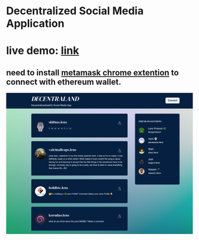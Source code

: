 # Decentralized Social Media Application

# live demo: [link](https://d-social-usupal.vercel.app/)
## need to install [metamask chrome extention](https://chrome.google.com/webstore/detail/metamask/nkbihfbeogaeaoehlefnkodbefgpgknn?hl=en) to connect with ethereum wallet.  
![screenshot](./src/assets/demo.png)